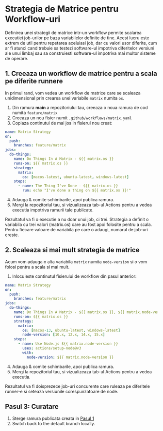 # Strategia de Matrice pentru Workflow-uri

Definirea unei strategii de matrice intr-un workflow permite scalarea executiei job-urilor pe baza variabilelor definite de tine. Acest lucru este extrem de util pentru repetarea aceluiasi job, dar cu valori usor diferite, cum ar fi atunci cand trebuie sa testezi software-ul impotriva diferitelor versiuni ale unui limbaj sau sa construiesti software-ul impotriva mai multor sisteme de operare.

## 1. Creeaza un workflow de matrice pentru a scala pe diferite runnere

In primul rand, vom vedea un workflow de matrice care se scaleaza unidimensional prin crearea unei variabile `matrix` numita `os`.

1. Din ramura **main** a repozitoriului tau, creeaza o noua ramura de cod numita `feature/matrix`
2. Creeaza un nou fisier numit `.github/workflows/matrix.yaml`
3. Copiaza continutul de mai jos in fisierul nou creat:

```yaml
name: Matrix Strategy
on:
  push:
    branches: feature/matrix
jobs:
  do-things:
    name: Do Things In A Matrix - ${{ matrix.os }}
    runs-on: ${{ matrix.os }}
    strategy:
      matrix:
        os: [macos-latest, ubuntu-latest, windows-latest]
    steps:
      - name: The Thing I've Done - ${{ matrix.os }}
        run: echo "I've done a thing on ${{ matrix.os }}!"
```

4. Adauga & comite schimbarile, apoi publica ramura.
5. Mergi la repozitoriul tau, si vizualizeaza tab-ul Actions pentru a vedea executia impotriva ramurii tale publicate.

Rezultatul va fi o executie a nu doar unui job, ci trei. Strategia a definit o variabila cu trei valori (matrix.os) care au fost apoi folosite pentru a scala. Pentru fiecare valoare de variabila pe care o adaugi, numarul de job-uri creste.

## 2. Scaleaza si mai mult strategia de matrice

Acum vom adauga o alta variabila `matrix` numita `node-version` si o vom folosi pentru a scala si mai mult.

1. Inlocuieste continutul fisierului de workflow din pasul anterior:

```yaml
name: Matrix Strategy
on:
  push:
    branches: feature/matrix
jobs:
  do-things:
    name: Do Things In A Matrix - ${{ matrix.os }}, ${{ matrix.node-version }}
    runs-on: ${{ matrix.os }}
    strategy:
      matrix:
        os: [macos-13, ubuntu-latest, windows-latest]
        node-version: [10.x, 12.x, 14.x, 15.x]
    steps:
      - name: Use Node.js ${{ matrix.node-version }}
        uses: actions/setup-node@v3
        with:
          node-version: ${{ matrix.node-version }}
```

4. Adauga & comite schimbarile, apoi publica ramura.
5. Mergi la repozitoriul tau, si vizualizeaza tab-ul Actions pentru a vedea executia.

Rezultatul va fi doisprezece job-uri concurente care ruleaza pe diferitele runner-e si seteaza versiunile corespunzatoare de node.

## Pasul 3: Curatare
1. Sterge ramura publicata creata in [Pasul 1](#step-1-create-a-matrix-workflow-to-scale-across-runners)
2. Switch back to the default branch locally.